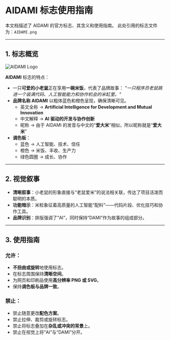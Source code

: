 # AIDAMI 标志使用指南

本文档描述了 AIDAMI 的官方标志、其含义和使用指南。
此处引用的标志文件为：`AIDAMI.png`

---

## 1. 标志概览

![AIDAMI Logo](../../logo/AIDAMI.png)

**AIDAMI** 标志的特点：
- 一只**可爱的小老鼠**正在享用**一碗米饭**，代表了品牌故事：
  *"一只程序员老鼠跳进一个装满代码、人工智能能力和协作机会的米缸里。"*
- **品牌名称 AIDAMI** 以粗体蓝色和橙色呈现，确保清晰可见。
  - 英文全称 → **Artificial Intelligence for Development and Mutual Innovation** 
  - 中文解释 → **AI 驱动的开发与协作创新**
  - 昵称 → 由于 AIDAMI 的发音与中文的“**爱大米**”相似，所以昵称就是“**爱大米**”
- **调色板**：
  - 蓝色 → 人工智能、技术、信任
  - 橙色 → 米饭、丰收、生产力
  - 绿色圆圈 → 成长、协作

---

## 2. 视觉叙事

- **清晰叙事**：小老鼠的形象直接与“老鼠爱米”的说法相关联，传达了项目活泼而聪明的本质。
- **功能暗示**：米粒象征着高质量的人工智能“配料”——代码片段、优化技巧和协作工具。
- **品牌识别**：排版强调了“AI”，同时保持“DAMI”作为故事的组成部分。

---

## 3. 使用指南

### 允许：
- **不扭曲或旋转**地使用标志。
- 在标志周围保持**清晰空间**。
- 为网页和印刷品使用**高分辨率 PNG 或 SVG**。
- 保持**调色板与品牌一致**。

### 禁止：
- 禁止随意更改**配色方案**。
- 禁止拉伸、裁剪或旋转标志。
- 禁止将标志叠加在**杂乱或冲突的背景**上。
- 禁止在视觉上将“AI”与“DAMI”分开。